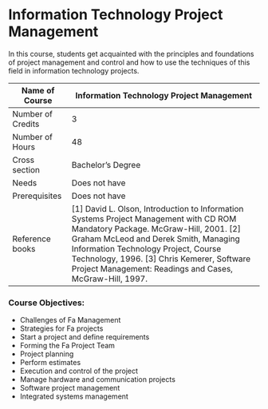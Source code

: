 
# Information Technology Project Management

In this course, students get acquainted with the principles and foundations of project management and control and how to use the techniques of this field in information technology projects.

| Name of Course |	Information Technology Project Management |
|---|---|
| Number of Credits | 3 |
| Number of Hours | 48 | 
| Cross section | Bachelor’s Degree | 
| Needs | Does not have |
| Prerequisites | Does not have | 
| Reference books | [1] David L. Olson, Introduction to Information Systems Project Management with CD ROM Mandatory Package. McGraw-Hill, 2001. [2] Graham McLeod and Derek Smith, Managing Information Technology Project, Course Technology, 1996. [3] Chris Kemerer, Software Project Management: Readings and Cases, McGraw-Hill, 1997. |


### Course Objectives:

- Challenges of Fa Management
- Strategies for Fa projects
- Start a project and define requirements
- Forming the Fa Project Team
- Project planning
- Perform estimates
- Execution and control of the project
- Manage hardware and communication projects
- Software project management
- Integrated systems management

		
		
		
		
		